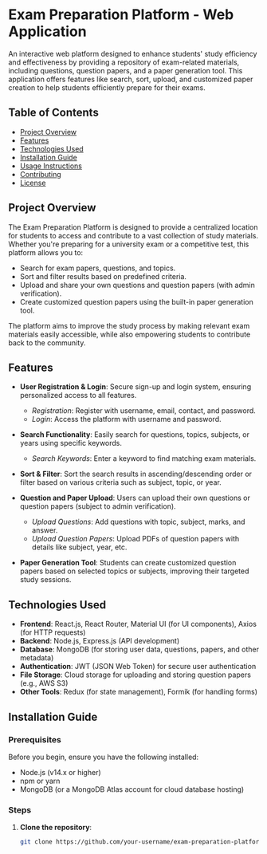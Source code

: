 # **Exam Preparation Platform - Web Application**

An interactive web platform designed to enhance students' study efficiency and effectiveness by providing a repository of exam-related materials, including questions, question papers, and a paper generation tool. This application offers features like search, sort, upload, and customized paper creation to help students efficiently prepare for their exams.

## **Table of Contents**

- [Project Overview](#project-overview)
- [Features](#features)
- [Technologies Used](#technologies-used)
- [Installation Guide](#installation-guide)
- [Usage Instructions](#usage-instructions)
- [Contributing](#contributing)
- [License](#license)

## **Project Overview**

The Exam Preparation Platform is designed to provide a centralized location for students to access and contribute to a vast collection of study materials. Whether you're preparing for a university exam or a competitive test, this platform allows you to:

- Search for exam papers, questions, and topics.
- Sort and filter results based on predefined criteria.
- Upload and share your own questions and question papers (with admin verification).
- Create customized question papers using the built-in paper generation tool.

The platform aims to improve the study process by making relevant exam materials easily accessible, while also empowering students to contribute back to the community.

## **Features**

- **User Registration & Login**: Secure sign-up and login system, ensuring personalized access to all features.
  - *Registration*: Register with username, email, contact, and password.
  - *Login*: Access the platform with username and password.
  
- **Search Functionality**: Easily search for questions, topics, subjects, or years using specific keywords.
  - *Search Keywords*: Enter a keyword to find matching exam materials.
  
- **Sort & Filter**: Sort the search results in ascending/descending order or filter based on various criteria such as subject, topic, or year.
  
- **Question and Paper Upload**: Users can upload their own questions or question papers (subject to admin verification).
  - *Upload Questions*: Add questions with topic, subject, marks, and answer.
  - *Upload Question Papers*: Upload PDFs of question papers with details like subject, year, etc.

- **Paper Generation Tool**: Students can create customized question papers based on selected topics or subjects, improving their targeted study sessions.

## **Technologies Used**

- **Frontend**: React.js, React Router, Material UI (for UI components), Axios (for HTTP requests)
- **Backend**: Node.js, Express.js (API development)
- **Database**: MongoDB (for storing user data, questions, papers, and other metadata)
- **Authentication**: JWT (JSON Web Token) for secure user authentication
- **File Storage**: Cloud storage for uploading and storing question papers (e.g., AWS S3)
- **Other Tools**: Redux (for state management), Formik (for handling forms)

## **Installation Guide**

### Prerequisites

Before you begin, ensure you have the following installed:

- Node.js (v14.x or higher)
- npm or yarn
- MongoDB (or a MongoDB Atlas account for cloud database hosting)

### Steps

1. **Clone the repository**:

   ```bash
   git clone https://github.com/your-username/exam-preparation-platform.git
